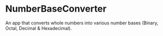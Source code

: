 # NumberBaseConverter
An app that converts whole numbers into various number bases (Binary, Octal, Decimal &amp; Hexadecimal).
